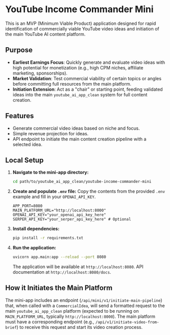 # YouTube Income Commander Mini

This is an MVP (Minimum Viable Product) application designed for rapid identification of commercially viable YouTube video ideas and initiation of the main YouTube AI content platform.

## Purpose

- **Earliest Earnings Focus**: Quickly generate and evaluate video ideas with high potential for monetization (e.g., high CPM niches, affiliate marketing, sponsorships).
- **Market Validation**: Test commercial viability of certain topics or angles before committing full resources from the main platform.
- **Initiation Extension**: Act as a "chair" or starting point, feeding validated ideas into the main `youtube_ai_app_clean` system for full content creation.

## Features

- Generate commercial video ideas based on niche and focus.
- Simple revenue projection for ideas.
- API endpoint to initiate the main content creation pipeline with a selected idea.

## Local Setup

1.  **Navigate to the mini-app directory:**
    ```bash
    cd path/to/youtube_ai_app_clean/youtube-income-commander-mini
    ```

2.  **Create and populate `.env` file:**
    Copy the contents from the provided `.env` example and fill in your `OPENAI_API_KEY`.
    ```
    APP_PORT=8080
    MAIN_PLATFORM_URL="http://localhost:8000"
    OPENAI_API_KEY="your_openai_api_key_here"
    SERPER_API_KEY="your_serper_api_key_here" # Optional
    ```

3.  **Install dependencies:**
    ```bash
    pip install -r requirements.txt
    ```

4.  **Run the application:**
    ```bash
    uvicorn app.main:app --reload --port 8080
    ```
    The application will be available at `http://localhost:8080`.
    API documentation at `http://localhost:8080/docs`.

## How it Initiates the Main Platform

The mini-app includes an endpoint (`/api/mini/v1/initiate-main-pipeline`) that, when called with a `CommercialIdea`, will send a formatted request to the main `youtube_ai_app_clean` platform (expected to be running on `MAIN_PLATFORM_URL`, typically `http://localhost:8000`). The main platform must have a corresponding endpoint (e.g., `/api/v1/initiate-video-from-brief`) to receive this request and start its video creation process.